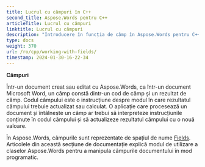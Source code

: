 ```yaml
---
title: Lucrul cu câmpuri în C++
second_title: Aspose.Words pentru C++
articleTitle: Lucrul cu câmpuri
linktitle: Lucrul cu câmpuri
description: "Introducere în funcția de câmp în Aspose.Words pentru C++."
type: docs
weight: 370
url: /ro/cpp/working-with-fields/
timestamp: 2024-01-30-16-22-34
---
```


**Câmpuri**

Într-un document creat sau editat cu Aspose.Words, ca într-un document Microsoft Word, un câmp constă dintr-un cod de câmp și un rezultat de câmp. Codul câmpului este o instrucțiune despre modul în care rezultatul câmpului trebuie actualizat sau calculat. O aplicație care procesează un document și întâlnește un câmp ar trebui să interpreteze instrucțiunile conținute în codul câmpului și să actualizeze rezultatul câmpului cu o nouă valoare.

În Aspose.Words, câmpurile sunt reprezentate de spațiul de nume [Fields](https://reference.aspose.com/words/cpp/aspose.words.fields/). Articolele din această secțiune de documentație explică modul de utilizare a claselor Aspose.Words pentru a manipula câmpurile documentului în mod programatic.
